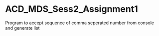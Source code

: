 # ACD_MDS_Sess2_Assignment1
Program to accept sequence of comma seperated number from console and generate list

